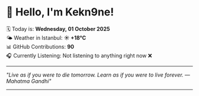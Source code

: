 # 👋 Hello, I'm Kekn9ne!

🗓️ Today is: **Wednesday, 01 October 2025**  
🌤️ Weather in Istanbul: **☀️   +18°C**  
📊 GitHub Contributions: **90**  
🎧 Currently Listening: Not listening to anything right now ❌

---

_"Live as if you were to die tomorrow. Learn as if you were to live forever. — *Mahatma Gandhi*"_

---
